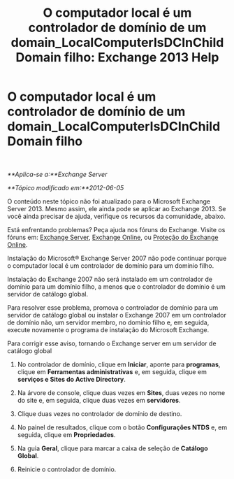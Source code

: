 ﻿---
title: 'O computador local é um controlador de domínio de um domain_LocalComputerIsDCInChildDomain filho: Exchange 2013 Help'
TOCTitle: O computador local é um controlador de domínio de um domain_LocalComputerIsDCInChildDomain filho
ms:assetid: 7db1dcc0-d953-41b8-b081-2a47a70950c4
ms:mtpsurl: https://technet.microsoft.com/pt-br/library/ms.exch.setupreadiness.localcomputerisdcinchilddomain(v=EXCHG.150)
ms:contentKeyID: 50486022
ms.date: 05/22/2018
mtps_version: v=EXCHG.150
ms.translationtype: MT
---

# O computador local é um controlador de domínio de um domain\_LocalComputerIsDCInChildDomain filho

 

_**Aplica-se a:**Exchange Server_

_**Tópico modificado em:**2012-06-05_

O conteúdo neste tópico não foi atualizado para o Microsoft Exchange Server 2013. Mesmo assim, ele ainda pode se aplicar ao Exchange 2013. Se você ainda precisar de ajuda, verifique os recursos da comunidade, abaixo.

Está enfrentando problemas? Peça ajuda nos fóruns do Exchange. Visite os fóruns em: [Exchange Server](https://go.microsoft.com/fwlink/p/?linkid=60612), [Exchange Online](https://go.microsoft.com/fwlink/p/?linkid=267542), ou [Proteção do Exchange Online](https://go.microsoft.com/fwlink/p/?linkid=285351).

Instalação do Microsoft® Exchange Server 2007 não pode continuar porque o computador local é um controlador de domínio para um domínio filho.

Instalação do Exchange 2007 não será instalado em um controlador de domínio para um domínio filho, a menos que o controlador de domínio é um servidor de catálogo global.

Para resolver esse problema, promova o controlador de domínio para um servidor de catálogo global ou instalar o Exchange 2007 em um controlador de domínio não, um servidor membro, no domínio filho e, em seguida, execute novamente o programa de instalação do Microsoft Exchange.

Para corrigir esse aviso, tornando o Exchange server em um servidor de catálogo global

1.  No controlador de domínio, clique em **Iniciar**, aponte para **programas**, clique em **Ferramentas administrativas** e, em seguida, clique em **serviços e Sites do Active Directory**.

2.  Na árvore de console, clique duas vezes em **Sites**, duas vezes no nome do site e, em seguida, clique duas vezes em **servidores**.

3.  Clique duas vezes no controlador de domínio de destino.

4.  No painel de resultados, clique com o botão **Configurações NTDS** e, em seguida, clique em **Propriedades**.

5.  Na guia **Geral**, clique para marcar a caixa de seleção de **Catálogo Global**.

6.  Reinicie o controlador de domínio.

